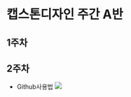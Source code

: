 # 캡스톤디자인 주간 A반

## 1주차

## 2주차
  - Github사용법
  <img width="" height="" src="./png/<어플>.jpg"></img>

